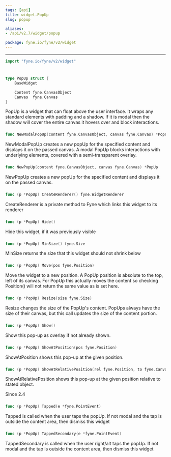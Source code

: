 ```yaml
---
tags: [api]
title: widget.PopUp
slug: popup

aliases:
- /api/v2.7/widget/popup

package: fyne.io/fyne/v2/widget
---
```



---
```go
import "fyne.io/fyne/v2/widget"
```

#

###

```go
type PopUp struct {
	BaseWidget

	Content fyne.CanvasObject
	Canvas  fyne.Canvas
}
```

PopUp is a widget that can float above the user interface. It wraps any standard elements with padding and a shadow. If it is modal then the shadow will cover the entire canvas it hovers over and block interactions.

###

```go
func NewModalPopUp(content fyne.CanvasObject, canvas fyne.Canvas) *PopUp
```
NewModalPopUp creates a new popUp for the specified content and displays it on the passed canvas. A modal PopUp blocks interactions with underlying elements, covered with a semi-transparent overlay.

###

```go
func NewPopUp(content fyne.CanvasObject, canvas fyne.Canvas) *PopUp
```
NewPopUp creates a new popUp for the specified content and displays it on the passed canvas.

###

```go
func (p *PopUp) CreateRenderer() fyne.WidgetRenderer
```
CreateRenderer is a private method to Fyne which links this widget to its renderer

###

```go
func (p *PopUp) Hide()
```
Hide this widget, if it was previously visible

###

```go
func (p *PopUp) MinSize() fyne.Size
```
MinSize returns the size that this widget should not shrink below

###

```go
func (p *PopUp) Move(pos fyne.Position)
```
Move the widget to a new position. A PopUp position is absolute to the top, left of its canvas. For PopUp this actually moves the content so checking Position() will not return the same value as is set here.

###

```go
func (p *PopUp) Resize(size fyne.Size)
```
Resize changes the size of the PopUp's content. PopUps always have the size of their canvas, but this call updates the size of the content portion.

###

```go
func (p *PopUp) Show()
```
Show this pop-up as overlay if not already shown.

###

```go
func (p *PopUp) ShowAtPosition(pos fyne.Position)
```
ShowAtPosition shows this pop-up at the given position.

###

```go
func (p *PopUp) ShowAtRelativePosition(rel fyne.Position, to fyne.CanvasObject)
```
ShowAtRelativePosition shows this pop-up at the given position relative to stated object.

Since 2.4

###

```go
func (p *PopUp) Tapped(e *fyne.PointEvent)
```
Tapped is called when the user taps the popUp. If not modal and the tap is outside the content area, then dismiss this widget

###

```go
func (p *PopUp) TappedSecondary(e *fyne.PointEvent)
```
TappedSecondary is called when the user right/alt taps the popUp. If not modal and the tap is outside the content area, then dismiss this widget
